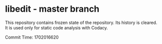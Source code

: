 # libedit - master branch

This repository contains frozen state of the repository.
Its history is cleared. It is used only for static code
analysis with Codacy.

Commit Time: 1702016620